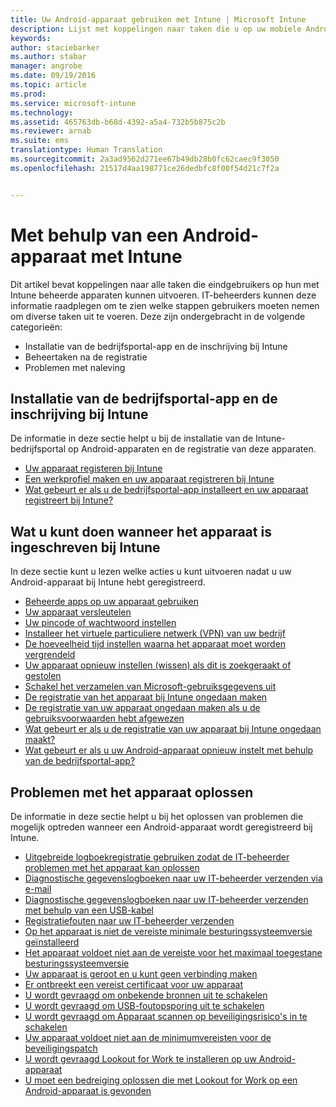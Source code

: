 ```yaml
---
title: Uw Android-apparaat gebruiken met Intune | Microsoft Intune
description: Lijst met koppelingen naar taken die u op uw mobiele Android-apparaat kunt uitvoeren wanneer het apparaat bij Intune is ingeschreven
keywords: 
author: staciebarker
ms.author: stabar
manager: angrobe
ms.date: 09/19/2016
ms.topic: article
ms.prod: 
ms.service: microsoft-intune
ms.technology: 
ms.assetid: 465763db-b68d-4392-a5a4-732b5b875c2b
ms.reviewer: arnab
ms.suite: ems
translationtype: Human Translation
ms.sourcegitcommit: 2a3ad9562d271ee67b49db28b0fc62caec9f3050
ms.openlocfilehash: 21517d4aa198771ce26dedbfc8f00f54d21c7f2a


---
```



# Met behulp van een Android-apparaat met Intune

Dit artikel bevat koppelingen naar alle taken die eindgebruikers op hun met Intune beheerde apparaten kunnen uitvoeren. IT-beheerders kunnen deze informatie raadplegen om te zien welke stappen gebruikers moeten nemen om diverse taken uit te voeren. Deze zijn ondergebracht in de volgende categorieën:

- Installatie van de bedrijfsportal-app en de inschrijving bij Intune
- Beheertaken na de registratie
- Problemen met naleving

## Installatie van de bedrijfsportal-app en de inschrijving bij Intune

De informatie in deze sectie helpt u bij de installatie van de Intune-bedrijfsportal op Android-apparaten en de registratie van deze apparaten.

- [Uw apparaat registeren bij Intune](enroll-your-device-in-Intune-android.md)
- [Een werkprofiel maken en uw apparaat registreren bij Intune](create-a-work-profile-and-enroll-your-device-in-intune-android.md)
- [Wat gebeurt er als u de bedrijfsportal-app installeert en uw apparaat registreert bij Intune?](what-happens-if-you-install-the-company-portal-app-and-enroll-your-device-in-intune-android.md)

## Wat u kunt doen wanneer het apparaat is ingeschreven bij Intune

In deze sectie kunt u lezen welke acties u kunt uitvoeren nadat u uw Android-apparaat bij Intune hebt geregistreerd.

- [Beheerde apps op uw apparaat gebruiken](use-managed-apps-on-your-device-android.md)
- [Uw apparaat versleutelen](encrypt-your-device-android.md)
- [Uw pincode of wachtwoord instellen](set-your-pin-or-password-android.md)
- [Installeer het virtuele particuliere netwerk (VPN) van uw bedrijf](install-your-companys-virtual-private-network-VPN-android.md)
- [De hoeveelheid tijd instellen waarna het apparaat moet worden vergrendeld](set-the-amount-of-time-before-your-device-is-locked-android.md)
- [Uw apparaat opnieuw instellen (wissen) als dit is zoekgeraakt of gestolen](reset-erase-your-lost-or-stolen-device-android.md)
- [Schakel het verzamelen van Microsoft-gebruiksgegevens uit](turn-off-microsoft-usage-data-collection-android.md)
- [De registratie van het apparaat bij Intune ongedaan maken](unenroll-your-device-from-intune-android.md)
- [De registratie van uw apparaat ongedaan maken als u de gebruiksvoorwaarden hebt afgewezen](unenroll-your-device-from-intune-if-you-declined-terms-of-use-android.md)
- [Wat gebeurt er als u de registratie van uw apparaat bij Intune ongedaan maakt?](what-happens-if-you-unenroll-your-device-from-intune-android.md)
- [Wat gebeurt er als u uw Android-apparaat opnieuw instelt met behulp van de bedrijfsportal-app?](what-happens-if-you-reset-your-device-using-the-company-portal-android.md)
<!--- - [What is the Rights Management sharing app?](what-is-the-rms-sharing-app-android.md) --->

## Problemen met het apparaat oplossen

De informatie in deze sectie helpt u bij het oplossen van problemen die mogelijk optreden wanneer een Android-apparaat wordt geregistreerd bij Intune.

- [Uitgebreide logboekregistratie gebruiken zodat de IT-beheerder problemen met het apparaat kan oplossen](use-verbose-logging-to-help-your-it-administrator-fix-device-issues-android.md)
- [Diagnostische gegevenslogboeken naar uw IT-beheerder verzenden via e-mail](send-diagnostic-data-logs-to-your-it-administrator-using-email-android.md)
- [Diagnostische gegevenslogboeken naar uw IT-beheerder verzenden met behulp van een USB-kabel](send-diagnostic-data-logs-to-your-it-administrator-using-a-usb-cable-android.md)
- [Registratiefouten naar uw IT-beheerder verzenden](send-enrollment-errors-to-your-it-administrator-android.md)
- [Op het apparaat is niet de vereiste minimale besturingssysteemversie geïnstalleerd](device-doesnt-have-the-required-minimum-operating-system-version-android.md)
- [Het apparaat voldoet niet aan de vereiste voor het maximaal toegestane besturingssysteemversie](device-doesnt-comply-with-maximum-operating-system-version-android.md)
- [Uw apparaat is geroot en u kunt geen verbinding maken](your-device-is-rooted-and-you-cant-connect-android.md)
- [Er ontbreekt een vereist certificaat voor uw apparaat](your-device-is-missing-a-required-certificate-android.md)
- [U wordt gevraagd om onbekende bronnen uit te schakelen](you-are-asked-to-turn-off-unknown-sources-android.md)
- [U wordt gevraagd om USB-foutopsporing uit te schakelen](you-are-asked-to-turn-off-usb-debugging-android.md)
- [U wordt gevraagd om Apparaat scannen op beveiligingsrisico's in te schakelen](you-are-asked-to-turn-on-scan-device-for-security-threats-android.md)
- [Uw apparaat voldoet niet aan de minimumvereisten voor de beveiligingspatch](your-device-does-not-meet-the-minimum-security-patch-android.md)
- [U wordt gevraagd Lookout for Work te installeren op uw Android-apparaat](you-are-prompted-to-install-lookout-for-work-android.md)
- [U moet een bedreiging oplossen die met Lookout for Work op een Android-apparaat is gevonden](you-need-to-resolve-a-threat-found-by-lookout-for-work-android.md)



<!--HONumber=Oct16_HO2-->


